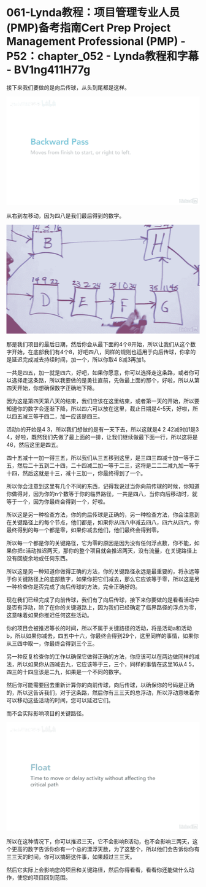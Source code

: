 # 061-Lynda教程：项目管理专业人员(PMP)备考指南Cert Prep Project Management Professional (PMP) - P52：chapter_052 - Lynda教程和字幕 - BV1ng411H77g

接下来我们要做的是向后传球，从头到尾都是这样。

![](img/6edad81418c35e0a7570c74d269a50b3_1.png)

从右到左移动，因为四八是我们最后得到的数字。

![](img/6edad81418c35e0a7570c74d269a50b3_3.png)

那是我们项目的最后日期，然后你会从最下面的4个8开始，所以让我们从这个数字开始，在底部我们有4个8，好吧四八，同样的规则也适用于向后传球，你拿的是延迟完成减去持续时间，加一个，所以你取4 8减3再加1。

一共是四五，加一就是四六，好吧，如果你愿意，你可以选择走这条路，或者你可以选择走这条路，所以我要做的是勇往直前，先做最上面的那个，好啦，所以从第四天开始，你想确保数字正确地下降。

因为这是第四天第八天的结束，我们应该在这里结束，或者第一天的开始，所以要知道你的数字会逐渐下降，所以四六可以放在这里，截止日期是4-5天，好啦，所以四五减三等于四二，加一应该是四三。

活动b的开始是4 3，所以我们想做的是有一天下去，所以这就是4 2 42减9加1是3 4，好啦，既然我们先做了最上面的一排，让我们继续做最下面一行，所以这将是46，然后这里是四五。

四十五减十一加一得三五，所以我们从三五移到这里，是三四三四减十加一等于二五，然后二十五到二十四，二十四减二加一等于二三，这将是二二二减九加一等于十四，然后这就是十三，减十三加一，你最终得到了一个。

所以你会注意到这里有几个不同的东西，记得我说过当你向前传球的时候，你知道你做得对，因为你的n个数等于你的临界路径，一共是四八，当你向后移动时，就等于一个，因为你最终会得到一个，好啦。

所以这是另一种检查方法，你的向后传球是正确的，另一种检查方法，你会注意到在关键路径上的每个节点，他们都是，如果你从四八中减去四八，四六从四六，你最终得到的每一个都是零，如果你减去他们，他们最终会得到零。

所以每一个都是你的关键路径，它为零的原因是因为没有任何浮点数，你不能，如果你把c活动推迟两天，那你的整个项目就会推迟两天，没有流量，在关键路径上没有回旋余地或任何东西。

所以这是另一种知道你做得正确的方法，你的关键路径永远是最重要的，将永远等于你关键路径上的底部数字，如果你把它们减去，那么它应该等于零，所以这是另一种检查你是否完成了向后传球的方法，完全正确好的。

现在我们已经完成了向前传球，我们有了向后传球，接下来你要做的是看看活动中是否有浮动，除了在你的关键道路上，因为我们已经确定了临界路径的浮点为零，这意味着如果你推迟任何这些活动。

你的项目会被推迟等长的时间，所以不属于关键路径的活动，将是活动a和活动b，所以如果你减去，四五中十六，你最终会得到29个，这里同样的事情，如果你从三四中取一，你最终会得到三个三。

另一种反复检查你的工作以确保它做得正确的方法，你应该可以在两边做同样的减法，所以如果你从四减去九，它应该等于三，三个，同样的事情在这里16从4 5，四三的十四应该是二九，如果是一个不同的数字。

然后你可能需要回去重新计算你的向前传球，向后传球，以确保你的号码是正确的，所以这告诉我们，对于这条路，然后你有三三天的总浮动，所以浮动意味着你可以移动这些活动的时间，您可以延迟它们。

而不会实际影响项目的关键路径。

![](img/6edad81418c35e0a7570c74d269a50b3_5.png)

所以在这种情况下，你可以推迟三天，它不会影响B活动，也不会影响三两天，这个更高的数字告诉你你有一个总的漂浮天数，为了这整个，所以他们会告诉你你有三三天的时间，你可以搞砸这件事，如果超过三三天。

然后它实际上会影响您的项目和关键路径，然后你得看看，看看你还能做什么动作，使您的项目回到范围。